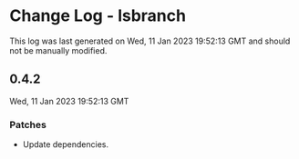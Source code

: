 # Change Log - lsbranch

This log was last generated on Wed, 11 Jan 2023 19:52:13 GMT and should not be manually modified.

## 0.4.2
Wed, 11 Jan 2023 19:52:13 GMT

### Patches

- Update dependencies.

